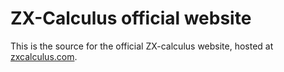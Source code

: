 # ZX-Calculus official website

This is the source for the official ZX-calculus website, hosted at [zxcalculus.com](https://zxcalculus.com).
